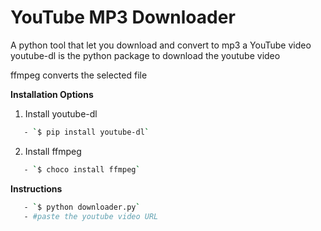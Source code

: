 # YouTube MP3 Downloader

A python tool that let you download and convert to mp3 a YouTube video
youtube-dl is the python package to download the youtube video

ffmpeg converts the selected file

**Installation Options**

1. Install youtube-dl

```bash
   - `$ pip install youtube-dl`
```

2. Install ffmpeg

```bash
   - `$ choco install ffmpeg`
```

**Instructions**

```bash
   - `$ python downloader.py`
   - #paste the youtube video URL
```
